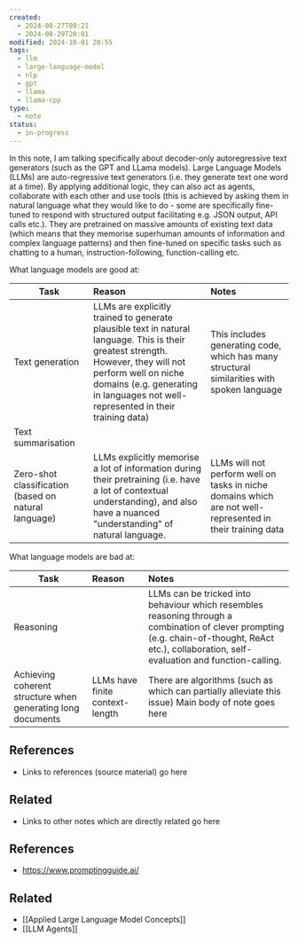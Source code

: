 ```yaml
---
created:
  - 2024-08-27T09:21
  - 2024-08-29T20:01
modified: 2024-10-01 20:55
tags:
  - llm
  - large-language-model
  - nlp
  - gpt
  - llama
  - llama-cpp
type:
  - note
status:
  - in-progress
---
```

In this note, I am talking specifically about decoder-only autoregressive text generators (such as the GPT and LLama models).
Large Language Models (LLMs) are auto-regressive text generators (i.e. they generate text one word at a time). By applying additional logic, they can also act as agents, collaborate with each other and use tools (this is achieved by asking them in natural language what they would like to do - some are specifically fine-tuned to respond with structured output facilitating e.g. JSON output, API calls etc.). 
They are pretrained on massive amounts of existing text data (which means that they memorise superhuman amounts of information and complex language patterns) and then fine-tuned on specific tasks such as chatting to a human, instruction-following, function-calling etc.

What language models are good at:

| Task                                                 | Reason                                                                                                                                                                                                                                          | Notes                                                                                                      |
| ---------------------------------------------------- | :---------------------------------------------------------------------------------------------------------------------------------------------------------------------------------------------------------------------------------------------- | :--------------------------------------------------------------------------------------------------------- |
| Text generation                                      | LLMs are explicitly trained to generate plausible text in natural language. This is their greatest strength.<br>However, they will not perform well on niche domains (e.g. generating in languages not well-represented in their training data) | This includes generating code, which has many structural similarities with spoken language                 |
| Text summarisation                                   |                                                                                                                                                                                                                                                 |                                                                                                            |
| Zero-shot classification (based on natural language) | LLMs explicitly memorise a lot of information during their pretraining (i.e. have a lot of contextual understanding), and also have a nuanced "understanding" of natural language.                                                              | LLMs will not perform well on tasks in niche domains which are not well-represented in their training data |

What language models are bad at:

| Task                                                        | Reason                          | Notes                                                                                                                                                                                            |
| ----------------------------------------------------------- | :------------------------------ | :----------------------------------------------------------------------------------------------------------------------------------------------------------------------------------------------- |
| Reasoning                                                   |                                 | LLMs can be tricked into behaviour which resembles reasoning through a combination of clever prompting (e.g. chain-of-thought, ReAct etc.), collaboration, self-evaluation and function-calling. |
| Achieving coherent structure when generating long documents | LLMs have finite context-length | There are algorithms (such as which can partially alleviate this issue) Main body of note goes here
## References

* Links to references (source material) go here
## Related

* Links to other notes which are directly related go here
## References
* https://www.promptingguide.ai/
## Related
* [[Applied Large Language Model Concepts]]
* [[LLM Agents]]